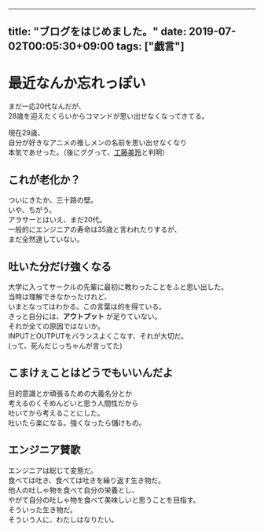 
---
title: "ブログをはじめました。"
date: 2019-07-02T00:05:30+09:00
tags: ["戯言"]
---

# 最近なんか忘れっぽい
まだ一応20代なんだが、  
28歳を迎えたくらいからコマンドが思い出せなくなってきてる。  

現在29歳、  
自分が好きなアニメの推しメンの名前を思い出せなくなり  
本気であせった。（後にググって、[工藤美玲](https://anibu.jp/20181105-ibnn-kudou-110940.html)と判明）

## これが老化か？
ついにきたか、三十路の壁。  
いや、ちがう。  
アラサーとはいえ、まだ20代。  
一般的にエンジニアの寿命は35歳と言われたりするが、  
まだ全然達していない。  

## 吐いた分だけ強くなる
大学に入ってサークルの先輩に最初に教わったことをふと思い出した。  
当時は理解できなかったけれど、  
いまとなってはわかる。この言葉は的を得ている。  
きっと自分には、**アウトプット** が足りていない。  
それが全ての原因ではないか。  
INPUTとOUTPUTをバランスよくこなす、それが大切だ。  
(って、死んだじっちゃんが言ってた)  

## こまけぇことはどうでもいいんだよ
目的意識とか頑張るための大義名分とか  
考えるのくそめんどいと思う人間性だから    
吐いてから考えることにした。  
吐いたら楽になる。強くなったら儲けもの。  

## エンジニア賛歌
エンジニアは総じて変態だ。  
食べては吐き、食べては吐きを繰り返す生き物だ。  
他人の吐しゃ物を食べて自分の栄養とし、    
やがて自分の吐しゃ物を食べて美味しいと思うことを目指す。  
そういった生き物だ。  
そういう人に、わたしはなりたい。

